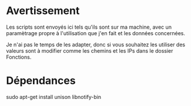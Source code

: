 # Avertissement

Les scripts sont envoyés ici tels qu'ils sont sur ma machine, avec un paramètrage propre à l'utilisation que j'en fait et les données concernées.

Je n'ai pas le temps de les adapter, donc si vous souhaitez les utiliser des valeurs sont à modifier comme les chemins et les IPs dans le dossier Fonctions. 

# Dépendances

sudo apt-get install unison libnotify-bin
